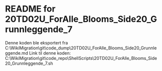 # README for 20TD02U_ForAlle_Blooms_Side20_Grunnleggende_7
Denne koden ble eksportert fra C:\WikiMigration\git\code_dump\20TD02U_ForAlle_Blooms_Side20_Grunnleggende.md
Link til denne koden: C:\WikiMigration\git\code_repo\ShellScripts\20TD02U_ForAlle_Blooms_Side20_Grunnleggende_7.sh
